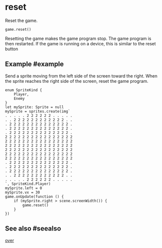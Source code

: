 # reset

Reset the game.

```sig
game.reset()
```

Resetting the game makes the game program stop. The game program is then restarted. If the game is running on a device, this is similar to the reset button

## Example #example

Send a sprite moving from the left side of the screen toward the right. When the sprite reaches the right side of the screen, reset the game program.

```blocks
enum SpriteKind {
    Player,
    Enemy
}
let mySprite: Sprite = null
mySprite = sprites.create(img`
. . . . . 2 2 2 2 2 2 . . . . . 
. . 2 2 2 2 2 2 2 2 2 2 2 2 . . 
. 2 2 2 2 2 2 2 2 2 2 2 2 2 2 . 
. 2 2 2 2 2 2 2 2 2 2 2 2 2 2 . 
. 2 2 2 2 2 2 2 2 2 2 2 2 2 2 . 
2 2 2 2 2 2 2 2 2 2 2 2 2 2 2 2 
2 2 2 2 2 2 2 2 2 2 2 2 2 2 2 2 
2 2 2 2 2 2 2 2 2 2 2 2 2 2 2 2 
2 2 2 2 2 2 2 2 2 2 2 2 2 2 2 2 
2 2 2 2 2 2 2 2 2 2 2 2 2 2 2 2 
2 2 2 2 2 2 2 2 2 2 2 2 2 2 2 2 
. 2 2 2 2 2 2 2 2 2 2 2 2 2 2 . 
. 2 2 2 2 2 2 2 2 2 2 2 2 2 2 . 
. 2 2 2 2 2 2 2 2 2 2 2 2 2 2 . 
. . 2 2 2 2 2 2 2 2 2 2 2 2 . . 
. . . . . 2 2 2 2 2 2 . . . . . 
`, SpriteKind.Player)
mySprite.left = 0
mySprite.vx = 30
game.onUpdate(function () {
    if (mySprite.right > scene.screenWidth()) {
        game.reset()
    }
})
```

## See also #seealso

[over](/reference/game/over)